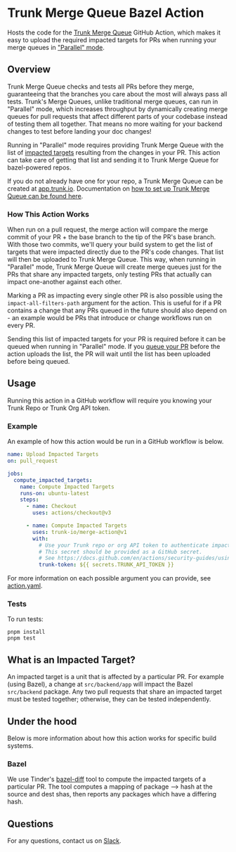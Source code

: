 # Trunk Merge Queue Bazel Action

Hosts the code for the [Trunk Merge Queue](https://docs.trunk.io/merge-queue) GitHub Action, which
makes it easy to upload the required impacted targets for PRs when running your merge queues in
["Parallel" mode](https://docs.trunk.io/merge-queue/parallel-queues).

## Overview

Trunk Merge Queue checks and tests all PRs before they merge, guaranteeing that the branches you
care about the most will always pass all tests. Trunk's Merge Queues, unlike traditional merge
queues, can run in "Parallel" mode, which increases throughput by dynamically creating merge queues
for pull requests that affect different parts of your codebase instead of testing them all together.
That means no more waiting for your backend changes to test before landing your doc changes!

Running in "Parallel" mode requires providing Trunk Merge Queue with the list of
[impacted targets](https://docs.trunk.io/merge-graph/impacted-targets) resulting from the changes in
your PR. This action can take care of getting that list and sending it to Trunk Merge Queue for
bazel-powered repos.

If you do not already have one for your repo, a Trunk Merge Queue can be created at
[app.trunk.io](https://app.trunk.io). Documentation on
[how to set up Trunk Merge Queue can be found here](https://docs.trunk.io/merge-queue/set-up-trunk-merge).

### How This Action Works

When run on a pull request, the merge action will compare the merge commit of your PR + the base
branch to the tip of the PR's base branch. With those two commits, we'll query your build system to
get the list of targets that were impacted directly due to the PR's code changes. That list will
then be uploaded to Trunk Merge Queue. This way, when running in "Parallel" mode, Trunk Merge Queue
will create merge queues just for the PRs that share any impacted targets, only testing PRs that
actually can impact one-another against each other.

Marking a PR as impacting every single other PR is also possible using the `impact-all-filters-path`
argument for the action. This is useful for if a PR contains a change that any PRs queued in the
future should also depend on - an example would be PRs that introduce or change workflows run on
every PR.

Sending this list of impacted targets for your PR is required before it can be queued when running
in "Parallel" mode. If you
[queue your PR](https://docs.trunk.io/merge-queue/set-up-trunk-merge#submit-pull-requests) before
the action uploads the list, the PR will wait until the list has been uploaded before being queued.

## Usage

Running this action in a GitHub workflow will require you knowing your Trunk Repo or Trunk Org API
token.

### Example

An example of how this action would be run in a GitHub workflow is below.

<!-- start usage -->

```yaml
name: Upload Impacted Targets
on: pull_request

jobs:
  compute_impacted_targets:
    name: Compute Impacted Targets
    runs-on: ubuntu-latest
    steps:
      - name: Checkout
        uses: actions/checkout@v3

      - name: Compute Impacted Targets
        uses: trunk-io/merge-action@v1
        with:
          # Use your Trunk repo or org API token to authenticate impacted targets uploads.
          # This secret should be provided as a GitHub secret.
          # See https://docs.github.com/en/actions/security-guides/using-secrets-in-github-actions.
          trunk-token: ${{ secrets.TRUNK_API_TOKEN }}
```

<!-- end usage -->

For more information on each possible argument you can provide, see
[action.yaml](https://github.com/trunk-io/merge-action/blob/main/action.yaml).

### Tests

To run tests:

```
pnpm install
pnpm test
```

## What is an Impacted Target?

An impacted target is a unit that is affected by a particular PR. For example (using Bazel), a
change at `src/backend/app` will impact the Bazel `src/backend` package. Any two pull requests that
share an impacted target must be tested together; otherwise, they can be tested independently.

## Under the hood

Below is more information about how this action works for specific build systems.

### Bazel

We use Tinder's [bazel-diff](https://github.com/Tinder/bazel-diff) tool to compute the impacted
targets of a particular PR. The tool computes a mapping of package --> hash at the source and dest
shas, then reports any packages which have a differing hash.

## Questions

For any questions, contact us on [Slack](https://slack.trunk.io).
